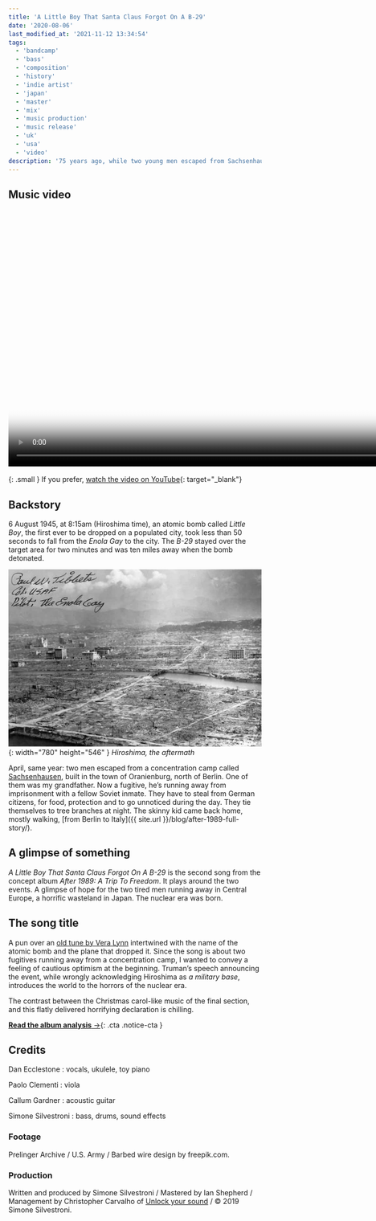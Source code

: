 ```yaml
---
title: 'A Little Boy That Santa Claus Forgot On A B-29'
date: '2020-08-06'
last_modified_at: '2021-11-12 13:34:54'
tags:
  - 'bandcamp'
  - 'bass'
  - 'composition'
  - 'history'
  - 'indie artist'
  - 'japan'
  - 'master'
  - 'mix'
  - 'music production'
  - 'music release'
  - 'uk'
  - 'usa'
  - 'video'
description: '75 years ago, while two young men escaped from Sachsenhausen concentration camp, the US nuked Hiroshima with a bomb named Little Boy.'
---
```

## Music video

<video controls src="{{ site.url }}/assets/videos/music-video-a-little-boy-that-santa-claus-forgot-on-a-b-29.mp4"
  poster="{{ site.url }}/assets/videos/music-video-a-little-boy-that-santa-claus-forgot-on-a-b-29.jpg"
  width="1024">
  Sorry, your browser doesn't support embedded videos, but you can <a href="{{ site.url }}/assets/videos/music-video-a-little-boy-that-santa-claus-forgot-on-a-b-29.mp4">download it</a> and watch it with your favorite video player.
</video>

{: .small }
If you prefer, [watch the video on YouTube](https://youtu.be/5M1XTw483Ew){: target="_blank"}

## Backstory

6 August 1945, at 8:15am (Hiroshima time), an atomic bomb called _Little Boy_, the first ever to be dropped on a populated city, took less than 50 seconds to fall from the _Enola Gay_ to the city. The _B-29_ stayed over the target area for two minutes and was ten miles away when the bomb detonated.

![Black and white photograph of Hiroshima after the atomic bomb flattened the city](/assets/images/hiroshima_aftermath.jpg){: width="780" height="546" }
_Hiroshima, the aftermath_

April, same year: two men escaped from a concentration camp called [Sachsenhausen](https://www.sachsenhausen-sbg.de/en/), built in the town of Oranienburg, north of Berlin. One of them was my grandfather. Now a fugitive, he’s running away from imprisonment with a fellow Soviet inmate. They have to steal from German citizens, for food, protection and to go unnoticed during the day. They tie themselves to tree branches at night. The skinny kid came back home, mostly walking, [from Berlin to Italy]({{ site.url }}/blog/after-1989-full-story/).

## A glimpse of something

_A Little Boy That Santa Claus Forgot On A B-29_ is the second song from the concept album _After 1989: A Trip To Freedom_. It plays around the two events. A glimpse of hope for the two tired men running away in Central Europe, a horrific wasteland in Japan. The nuclear era was born.

## The song title

A pun over an [old tune by Vera Lynn](https://youtu.be/4Zj-XYQ21qE) intertwined with the name of the atomic bomb and the plane that dropped it. Since the song is about two fugitives running away from a concentration camp, I wanted to convey a feeling of cautious optimism at the beginning. Truman’s speech announcing the event, while wrongly acknowledging Hiroshima as _a military base_, introduces the world to the horrors of the nuclear era.

The contrast between the Christmas carol-like music of the final section, and this flatly delivered horrifying declaration is chilling.

[**Read the album analysis**&nbsp;&rarr;](/blog/after-1989/){: .cta .notice-cta }

## Credits

Dan Ecclestone
: vocals, ukulele, toy piano

Paolo Clementi
: viola

Callum Gardner
: acoustic guitar

Simone Silvestroni
: bass, drums, sound effects

### Footage

Prelinger Archive / U.S. Army / Barbed wire design by freepik.com.

### Production

Written and produced by Simone Silvestroni / Mastered by Ian Shepherd / Management by Christopher Carvalho of [Unlock your sound](https://unlockyoursound.com) / &copy;&nbsp;2019 Simone Silvestroni.